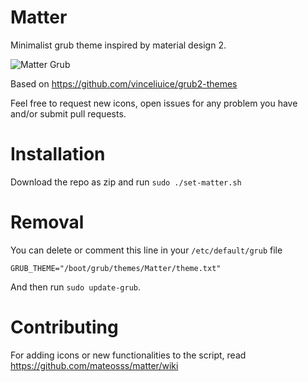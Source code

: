 # Matter

Minimalist grub theme inspired by material design 2.

![Matter Grub](demo.png)

Based on https://github.com/vinceliuice/grub2-themes

Feel free to request new icons, open issues for any problem you have
and/or submit pull requests.

# Installation

Download the repo as zip and run `sudo ./set-matter.sh`

# Removal

You can delete or comment this line in your `/etc/default/grub` file
```
GRUB_THEME="/boot/grub/themes/Matter/theme.txt"
```
And then run `sudo update-grub`.

# Contributing

For adding icons or new functionalities to the script, read
https://github.com/mateosss/matter/wiki